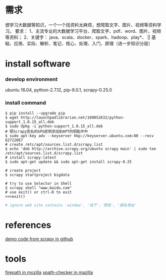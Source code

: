 # 需求
想学习大数据等知识，一个一个找资料太麻烦，想爬取文字、图片、视频等资料学习。
要求：
1、主流专业的大数据学习平台、爬取文字、pdf、word、图片、视频等资料；
2、关键字：
java、scala、docker、spark、hadoop、play*、
||
基础、应用、实际、解析、笔记、核心、处理、入门、原理（进一步知识分层）

# install software
### develop environment
ubuntu 16.04, python-2.7.12, pip-9.0.1, scrapy-0.25.0

### install command
```shell
$ pip install --upgrade pip
$ wget http://launchpadlibrarian.net/109052632/python-support_1.0.15_all.deb
$ sudo dpkg -i python-support_1.0.15_all.deb
# 把Scrapy签名的GPG密钥添加到APT的钥匙环中
$ sudo apt-key adv --keyserver hkp://keyserver.ubuntu.com:80 --recv 627220E7
# create /etc/apt/sources.list.d/scrapy.list 
$ echo 'deb http://archive.scrapy.org/ubuntu scrapy main' | sudo tee /etc/apt/sources.list.d/scrapy.list
# install scrapy-latest
$ sudo apt-get update && sudo apt-get install scrapy-0.25

# create project
$ scrapy startproject bigdata

# try to use Selector in Shell
$ scrapy shell "www.baidu.com"
# use exit() or ctrl-D to exit
>>>exit()
```
```python
# ignore web site contains 'window', '线下','预告', '报名地址'
```



# references
[demo code from scrapy in github](https://github.com/scrapy/dirbot)

# tools
[firepath in mozilla](https://addons.mozilla.org/en-us/firefox/addon/firepath/)
[xpath-checker in mazilla](https://addons.mozilla.org/zh-cn/firefox/addon/xpath-checker/)
